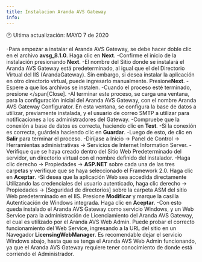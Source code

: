 ```yaml
---
title: Instalacion Aranda AVS Gateway
info:
---
```

🕐 Ultima actualización: MAYO 7  de 2020

-Para empezar a instalar el Aranda AVS Gateway, se debe hacer doble clic en el archivo **avsg_8.1.0**.
Haga clic en **Next**.
-Confirme el inicio de la instalación presionando **Next**.
-El nombre del Sitio donde se instalará el Aranda AVS Gateway está predeterminado, al igual que el del Directorio Virtual del IIS (ArandaGateway). Sin embargo, si desea instalar la aplicación en otro directorio virtual, puede ingresarlo manualmente. Presione**Next**.
-Espere a que los archivos se instalen.
-Cuando el proceso esté terminado, presione </span[Close].
-Al terminar este proceso, se carga una ventana, para la configuración inicial del Aranda AVS Gateway, con el nombre Aranda AVS Gateway Configurator. En esta ventana, se configura la base de datos a utilizar, previamente instalada, y el usuario de correo SMTP a utilizar para notificaciones a los administradores del Gateway.
-Compruebe que la conexión a base de datos es correcta, haciendo clic en  **Test**.
-Si la conexión es correcta, guárdela haciendo clic en **Guardar**.
-Luego de esto, de clic en **Salir** para terminar el proceso.
-Diríjase a Inicio -> Panel de Control -> Herramientas administrativas -> Servicios de Internet Information Server.
-Verifique que se haya creado dentro del Sitio Web Predeterminado del servidor, un directorio virtual con el nombre definido del instalador.
-Haga clic derecho -> Propiedades -> **ASP.NET** sobre cada una de las tres carpetas y verifique   que se haya seleccionado el Framework 2.0. Haga clic en **Aceptar**.
-Si desea que la aplicación Web sea accedida directamente Utilizando las credenciales del usuario autenticado, haga clic derecho -> Propiedades -> [Seguridad de directorios] sobre la carpeta ASM del sitio Web predeterminado en el IIS. Presione **Modificar** y marque la casilla Autenticación de Windows integrada. Haga clic en **Aceptar**.
-Con esto queda instalado el Aranda AVS Gateway como servicio Windows, y un Web Service para la administración de Licenciamiento del Aranda AVS Gateway, el cual es utilizado por el Aranda AVS Web Admin.
Puede probar el correcto funcionamiento del Web Service, ingresando a la URL del sitio en un Navegador **LicensingWebManager**.
Es recomendable dejar el servicio Windows abajo, hasta que se tenga el Aranda AVS Web Admin funcionando, ya que el Aranda AVS Gateway requiere tener conocimiento de donde está corriendo el Administrador.
 

